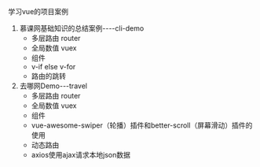 学习vue的项目案例
 1. 慕课网基础知识的总结案例----cli-demo
     - 多层路由 router
     - 全局数值 vuex
     - 组件
     - v-if else v-for
     - 路由的跳转
 2. 去哪网Demo---travel
     - 多层路由 router
     - 全局数值 vuex
     - 组件
     - vue-awesome-swiper（轮播）插件和better-scroll（屏幕滑动）插件的使用
     - 动态路由
     - axios使用ajax请求本地json数据
